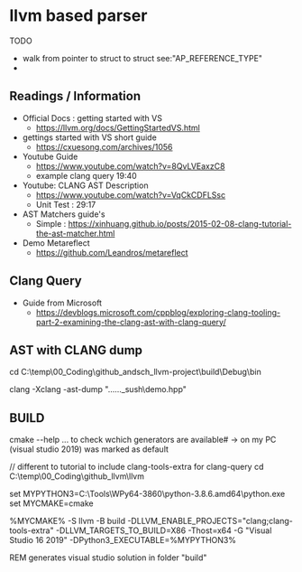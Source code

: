 # llvm based parser

TODO
- walk from pointer to struct to struct see:"AP_REFERENCE_TYPE"
- 

## Readings / Information

- Official Docs : getting started with VS
  - https://llvm.org/docs/GettingStartedVS.html
- gettings started with VS short guide
  - https://cxuesong.com/archives/1056
- Youtube Guide
  - https://www.youtube.com/watch?v=8QvLVEaxzC8
  - example clang query 19:40
- Youtube: CLANG AST Description
  - https://www.youtube.com/watch?v=VqCkCDFLSsc
  - Unit Test : 29:17
- AST Matchers guide's
  - Simple : https://xinhuang.github.io/posts/2015-02-08-clang-tutorial-the-ast-matcher.html
- Demo Metareflect
  - https://github.com/Leandros/metareflect


## Clang Query
- Guide from Microsoft
  - https://devblogs.microsoft.com/cppblog/exploring-clang-tooling-part-2-examining-the-clang-ast-with-clang-query/

## AST with CLANG dump
cd C:\temp\00_Coding\github_andsch_llvm-project\build\Debug\bin

clang -Xclang -ast-dump "..\..\..\_sush\demo.hpp"


## BUILD


cmake --help
... to check wchich generators are available#
-> on my PC (visual studio 2019) was marked as default 


// different to tutorial to include clang-tools-extra for clang-query
cd C:\temp\00_Coding\github_llvm\llvm

set MYPYTHON3=C:\Tools\WPy64-3860\python-3.8.6.amd64\python.exe
set MYCMAKE=cmake

%MYCMAKE% -S llvm -B build -DLLVM_ENABLE_PROJECTS="clang;clang-tools-extra" -DLLVM_TARGETS_TO_BUILD=X86 -Thost=x64 -G "Visual Studio 16 2019" -DPython3_EXECUTABLE=%MYPYTHON3%

REM generates visual studio solution in folder "build"



